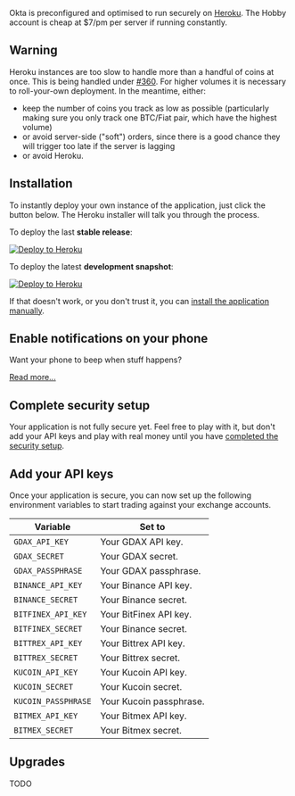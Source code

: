 Okta is preconfigured and optimised to run securely on [Heroku](https://www.heroku.com/). The Hobby account is cheap at \$7/pm per server if running constantly.

## Warning
Heroku instances are too slow to handle more than a handful of coins at once. This is being handled under [#360](https://github.com/gruelbox/orko/issues/360). For higher volumes it is necessary to roll-your-own deployment. In the meantime, either:

- keep the number of coins you track as low as possible (particularly making sure you only track one BTC/Fiat pair, which have the highest volume)
- or avoid server-side ("soft") orders, since there is a good chance they will trigger too late if the server is lagging
- or avoid Heroku.

## Installation

To instantly deploy your own instance of the application, just click the button below. The Heroku installer will talk you through the process.

To deploy the last **stable release**:

[![Deploy to Heroku](https://www.herokucdn.com/deploy/button.svg)](https://heroku.com/deploy?template=https://github.com/gruelbox/orko/tree/stable)

To deploy the latest **development snapshot**:

[![Deploy to Heroku](https://www.herokucdn.com/deploy/button.svg)](https://heroku.com/deploy?template=https://github.com/badgerwithagun/orko)

If that doesn't work, or you don't trust it, you can [install the application manually](Manual-installation-on-Heroku).

## Enable notifications on your phone

Want your phone to beep when stuff happens?

[Read more...](Telegram-Notifications)

## Complete security setup

Your application is not fully secure yet.  Feel free to play with it, but don't add your API keys and play with real money until you have [completed the security setup](Enable-two-factor-authentication).

## Add your API keys

Once your application is secure, you can now set up the following environment variables to start trading against your exchange accounts.

| Variable            | Set to                     |
| ------------------- | -------------------------- |
| `GDAX_API_KEY`      | Your GDAX API key.         |
| `GDAX_SECRET`       | Your GDAX secret.          |
| `GDAX_PASSPHRASE`   | Your GDAX passphrase.      |
| `BINANCE_API_KEY`   | Your Binance API key.      |
| `BINANCE_SECRET`    | Your Binance secret.       |
| `BITFINEX_API_KEY`  | Your BitFinex API key.     |
| `BITFINEX_SECRET`   | Your Binance secret.       |
| `BITTREX_API_KEY`   | Your Bittrex API key.      |
| `BITTREX_SECRET`    | Your Bittrex secret.       |
| `KUCOIN_API_KEY`    | Your Kucoin API key.       |
| `KUCOIN_SECRET`     | Your Kucoin secret.        |
| `KUCOIN_PASSPHRASE` | Your Kucoin passphrase.    |
| `BITMEX_API_KEY`    | Your Bitmex API key.       |
| `BITMEX_SECRET`     | Your Bitmex secret.        |

## Upgrades

TODO
